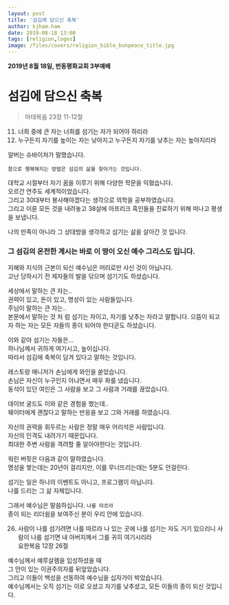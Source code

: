 ```yaml
---
layout: post
title: '섬김에 담으신 축복'
author: kjham.ham
date: 2019-08-18 13:00
tags: [religion,logos]
image: /files/covers/religion_bible_bunpeace_title.jpg
---
```


**2019년 8월 18일, 번동평화교회 3부예배**

# 섬김에 담으신 축복  

> 마태복음 23장 11-12절  
11. 너희 중에 큰 자는 너희를 섬기는 자가 되어야 하리라  
12. 누구든지 자기를 높이는 자는 낮아지고 누구든지 자기를 낮추는 자는 높아지리라  

알버는 슈바이처가 말했습니다.  
~~~
참으로 행복해지는 방법은 섬김의 삶을 찾아가는 것입니다.  
~~~  
대학교 시절부터 자기 꿈을 이루기 위해 다양한 학문을 익혔습니다.  
오르간 연주도 세계적이었습니다.  
그리고 30대부터 봉사해야겠다는 생각으로 의학을 공부하였습니다.  
그리고 이룬 모든 것을 내려놓고 38살에 아프리크 흑인들을 진료하기 위해 떠나고 평생을 보냅니다.  

나의 만족이 아니라 그 상대방을 생각하고 섬기는 삶을 살아간 것 입니다.  

### 그 섬김의 온전한 계시는 바로 이 땅이 오신 예수 그리스도 입니다.  

지혜와 지식의 근본이 되신 예수님은 머리로만 사신 것이 아닙니다.  
고난 당하시기 전 제자들의 발을 닦으며 섬기기도 하셨습니다.  

세상에서 말하는 큰 자는..  
권력이 있고, 돈이 있고, 명성이 있는 사람들입니다.  
주님이 말하는 큰 자는..  
본문에서 말하는 것 처 럼 섬기는 자이고, 자기를 낮추는 자라고 말합니다.
으뜸이 되고자 하는 자는 모든 자들의 종이 되어야 한다곧도 하셨습니다.  

이와 같아 섬기는 자들은...  
하나님께서 귀하게 여기시고, 높이십니다.  
따라서 섬김에 축복이 담겨 있다고 말하는 것입니다.  

레스토랑 매니저가 손님에게 와인을 쏟았습니다.  
손님은 자신이 누구인지 아냐면서 매우 화를 냈습니다.  
동석이 있던 여인은 그 사람을 보고 그 사람과 거래를 끊었습니다.  

데이브 굴드도 이와 같은 경험을 했는데..  
웨이터에게 괜찮다고 말하는 반응을 보고 그와 거래를 하였습니다.  

자신의 권력을 휘두르는 사람은 정말 매우 어리석은 사람입니다.  
자신의 인격도 내려가기 때문입니다.  
최대한 주변 사람을 격려할 줄 알아야한다는 것입니다.  

워린 버핏은 다음과 같이 말하였습니다.  
명성을 쌓는데는 20년이 걸리지만, 이를 무너뜨리는데는 5분도 안걸린다.  

섬기는 일은 하나의 이벤트도 아니고, 프로그램이 아닙니다.  
나를 드리는 그 삶 자체입니다.  

그래서 예수님은 말씀하십니다. `나를 따르라`  
종이 되는 리더쉼을 보여주신 분이 우리 안에 있습니다.  

26. 사람이 나를 섬기려면 나를 따르라 나 있는 곳에 나를 섬기는 자도 거기 있으리니 사람이 나를 섬기면 내 아버지께서 그를 귀히 여기시리라  
요한복음 12장 26절  

예수님께서 예루살렘을 입성하셨을 때  
그 안이 있는 이권주의자를 뒤엎었습니다.  
그리고 이들이 백성을 선동하여 예수님을 십자가이 박았습니다.  
예수님께서는 오직 섬기는 이로 오셨고 자기를 낮추셨고, 모든 이들의 종이 되신 것입니다.  
